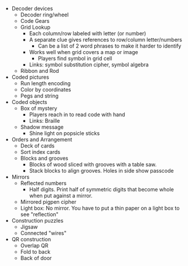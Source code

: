 

* Decoder devices
  * Decoder ring/wheel
  * Code Gears
  * Grid Lookup
    * Each column/row labeled with letter (or number)
    * A separate clue gives references to row/column letter/numbers
      * Can be a list of 2 word phrases to make it harder to identify
    * Works well when grid covers a map or image
      * Players find symbol in grid cell
    * Links: symbol substitution cipher, symbol algebra
  * Ribbon and Rod
* Coded pictures
  * Run length encoding
  * Color by coordinates
  * Pegs and string
* Coded objects
  * Box of mystery
    * Players reach in to read code with hand
    * Links: Braille
  * Shadow message
    * Shine light on popsicle sticks
* Orders and Arrangement
  * Deck of cards
  * Sort index cards
  * Blocks and grooves
    * Blocks of wood sliced with grooves with a table saw.
    * Stack blocks to align grooves. Holes in side show passcode
* Mirrors
  * Reflected numbers
    * Half digits. Print half of symmetric digits that become whole when
      put against a mirror.
  * Mirrored pigpen cipher
  * Light box: No mirror. You have to put a thin paper on a light box to
    see "reflection"
* Construction puzzles
  * Jigsaw
  * Connected "wires"
* QR construction
  * Overlap QR
  * Fold to back
  * Back of door
